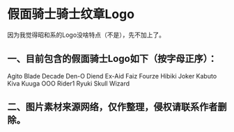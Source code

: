 # 假面骑士骑士纹章Logo
因为我觉得昭和系的Logo没啥特点（不是），先不加上了。
## 一、目前包含的假面骑士Logo如下（按字母正序）：
Agito
Blade
Decade
Den-O
Diend
Ex-Aid
Faiz
Fourze
Hibiki
Joker
Kabuto
Kiva
Kuuga
OOO
Rider1
Ryuki
Skull
Wizard
## 二、图片素材来源网络，仅作整理，侵权请联系作者删除。
